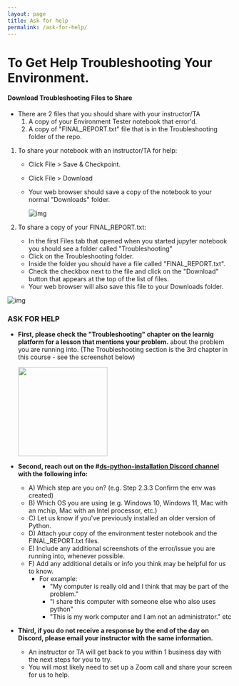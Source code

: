```yaml
---
layout: page
title: Ask for help
permalink: /ask-for-help/
---
```


# To Get Help Troubleshooting Your Environment.

#### Download Troubleshooting Files to Share

- There are 2 files that you should share with your instructor/TA
  1. A copy of your Environment Tester notebook that error'd.
  2. A copy of "FINAL_REPORT.txt" file that is in the Troubleshooting folder of the repo.

1. To share your notebook with an instructor/TA for help:

   - Click File > Save & Checkpoint.

   - Click File > Download

   - Your web browser should save a copy of the notebook to your normal "Downloads" folder.

     ![img](https://assets.codingdojo.com/boomyeah2015/codingdojo/curriculum/content/chapter/1691543895__downloadnotebook.png)

2. To share a copy of your FINAL_REPORT.txt:

   - In the first Files tab that opened when you started jupyter notebook you should see a folder called "Troubleshooting"
   - Click on the Troubleshooting folder.
   - Inside the folder you should have a file called "FINAL_REPORT.txt".
   - Check the checkbox next to the file and click on the "Download" button that appears at the top of the list of files.
   - Your web browser will also save this file to your Downloads folder.

![img](https://assets.codingdojo.com/boomyeah2015/codingdojo/curriculum/content/chapter/1691544219__downloadfinalreport.png)

### ASK FOR HELP

- **First, please check the "Troubleshooting" chapter on the learnig platform for a lesson that mentions your problem.** about the problem you are running into. (The Troubleshooting section is the 3rd chapter in this course - see the screenshot below)

  <img src="https://assets.codingdojo.com/boomyeah2015/codingdojo/curriculum/content/chapter/1658334627__Troubleshooting-chapter.png" width=200px>

- **Second, reach out on the \#[ds-python-installation Discord channel](https://discord.com/channels/738494436467539968/1099094868762042400) with the following info:**

  - A) Which step are you on? (e.g. Step 2.3.3 Confirm the env was created)
  - B) Which OS you are using (e.g. Windows 10, Windows 11, Mac with an mchip, Mac with an Intel processor, etc.)
  - C) Let us know if you've previously installed an older version of Python.
  - D) Attach your copy of the environment tester notebook and the FINAL_REPORT.txt files.
  - E) Include any additional screenshots of the error/issue you are running into, whenever possible.
  - F) Add any additional details or info you think may be helpful for us to know.
    - For example:
      - "My computer is really old and I think that may be part of the problem."
      - "I share this computer with someone else who also uses python"
      - "This is my work computer and I am not an administrator." etc

- **Third, if you do not receive a response by the end of the day on Discord, please email your instructor with the same information.**
  - An instructor or TA will get back to you within 1 business day with the next steps for you to try.
  - You will most likely need to set up a Zoom call and share your screen for us to help.
